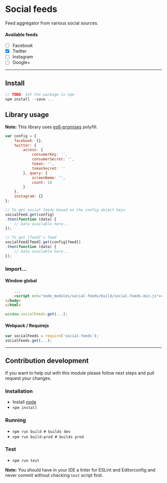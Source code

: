 # Social feeds

Feed aggregator from various social sources.

#### Available feeds
- [ ] Facebook
- [x] Twitter
- [ ] Instagram
- [ ] Google+

---

## Install
```js
// TODO: Set the package in npm
npm install --save ...
```

## Library usage

**Note:** This library uses [es6-promises](https://github.com/stefanpenner/es6-promise#readme) polyfill.

```js
var config = {
    facebook: {},
    twitter: {
        access: {
            consumerKey: '',
            consumerSecret: '',
            token: '',
            tokenSecret: ''
        }, query: {
            screenName: '',
            count: 10
        }
    },
    instagram: {}  
};

// To get social feeds based on the config object keys
socialFeed.get(config)
.then(function (data) {
    // Data available here...
});

// To get [feed]'s feed
socialFeed[feed].get(config[feed])
.then(function (data) {
    // Data available here...
});
```

### Import...
#### Window global
```html
    ...
    <script src="node_modules/social-feeds/build/social-feeds.min.js"></script>
</body>
</html>
```
```js
window.socialFeeds.get(...);
```

#### Webpack / Requirejs
```js
var socialFeeds = require('social-feeds');
socialFeeds.get(...);
```

---

## Contribution development

If you want to help out with this module please follow next steps and pull request your changes.

### Installation

- Install [node](http://nodejs.org)
- `npm install`

### Running
- `npm run build # builds dev`
- `npm run build-prod # builds prod`

### Test

- `npm run test`

**Note:** You should have in your IDE a linter for ESLint and Editorconfig and never commit without checking `test` script first.
